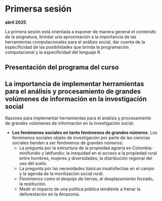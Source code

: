 
# Primersa sesión

**abril 2025**

La primera sesión está orientada a exponer de manera general el contenido de la asignatura, brindar una aproximación a la importancia de las herramientas computacionales para el análisis social, dar cuenta de la especificidad de las posibilidades que brinda la programación computacional y la especificidad del lenguaje R.

## Presentación del programa del curso

## La importancia de implementar herramientas para el análisis y procesamiento de grandes volúmenes de información en la investigación social

Razones para implementar herramientas para el análisis y procesamiento de grandes volúmenes de información en la investigación social:
- **Los fenómenos sociales en tanto fenómenos de grandes números**. Los fenómenos sociales objeto de investigación por parte de las ciencias sociales tienden a ser fenómenos de grandes números:
  - La pregunta por la estructura de la propiedad agraria en Colombia: minifundio y latifundio; la inequidad en el acceso a la propiedad rural entre hombres, mujeres y diversidades; la distribución regional del uso del suelo.
  - La pregunta por las necesidades básicas insatisfechas en el campo y la agenda de la movilización social rural.
  - Fenómenos como el despojo de tierras, el desplazamiento forzado, la restitución.
  - Medir el impacto de una política pública tendiente a frenar la deforestación en la Amazonía.

